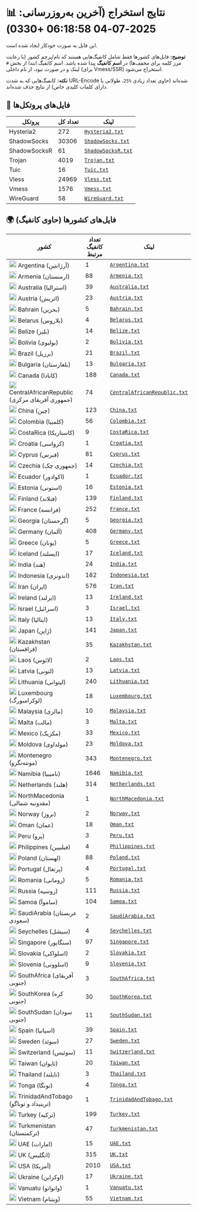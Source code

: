 # 📊 نتایج استخراج (آخرین به‌روزرسانی: 2025-07-04 06:18:58 +0330)

این فایل به صورت خودکار ایجاد شده است.

**توضیح:** فایل‌های کشورها فقط شامل کانفیگ‌هایی هستند که نام/پرچم کشور (با رعایت مرز کلمه برای مخفف‌ها) در **اسم کانفیگ** پیدا شده باشد. اسم کانفیگ ابتدا از بخش `#` لینک و در صورت نبود، از نام داخلی (برای Vmess/SSR) استخراج می‌شود.

**نکته:** کانفیگ‌هایی که به شدت URL-Encode شده‌اند (حاوی تعداد زیادی `%25`، طولانی یا دارای کلمات کلیدی خاص) از نتایج حذف شده‌اند.

## 📁 فایل‌های پروتکل‌ها

| پروتکل | تعداد کل | لینک |
|---|---|---|
| Hysteria2 | 272 | [`Hysteria2.txt`](https://raw.githubusercontent.com/10ium/ScrapeAndCategorize/refs/heads/main/output_configs/Hysteria2.txt) |
| ShadowSocks | 30306 | [`ShadowSocks.txt`](https://raw.githubusercontent.com/10ium/ScrapeAndCategorize/refs/heads/main/output_configs/ShadowSocks.txt) |
| ShadowSocksR | 61 | [`ShadowSocksR.txt`](https://raw.githubusercontent.com/10ium/ScrapeAndCategorize/refs/heads/main/output_configs/ShadowSocksR.txt) |
| Trojan | 4019 | [`Trojan.txt`](https://raw.githubusercontent.com/10ium/ScrapeAndCategorize/refs/heads/main/output_configs/Trojan.txt) |
| Tuic | 16 | [`Tuic.txt`](https://raw.githubusercontent.com/10ium/ScrapeAndCategorize/refs/heads/main/output_configs/Tuic.txt) |
| Vless | 24969 | [`Vless.txt`](https://raw.githubusercontent.com/10ium/ScrapeAndCategorize/refs/heads/main/output_configs/Vless.txt) |
| Vmess | 1576 | [`Vmess.txt`](https://raw.githubusercontent.com/10ium/ScrapeAndCategorize/refs/heads/main/output_configs/Vmess.txt) |
| WireGuard | 58 | [`WireGuard.txt`](https://raw.githubusercontent.com/10ium/ScrapeAndCategorize/refs/heads/main/output_configs/WireGuard.txt) |

## 🌍 فایل‌های کشورها (حاوی کانفیگ)

| کشور | تعداد کانفیگ مرتبط | لینک |
|---|---|---|
| <img src="https://flagcdn.com/w20/ar.png" width="20" alt="Argentina flag"> Argentina (آرژانتین) | 1 | [`Argentina.txt`](https://raw.githubusercontent.com/10ium/ScrapeAndCategorize/refs/heads/main/output_configs/Argentina.txt) |
| <img src="https://flagcdn.com/w20/am.png" width="20" alt="Armenia flag"> Armenia (ارمنستان) | 88 | [`Armenia.txt`](https://raw.githubusercontent.com/10ium/ScrapeAndCategorize/refs/heads/main/output_configs/Armenia.txt) |
| <img src="https://flagcdn.com/w20/au.png" width="20" alt="Australia flag"> Australia (استرالیا) | 39 | [`Australia.txt`](https://raw.githubusercontent.com/10ium/ScrapeAndCategorize/refs/heads/main/output_configs/Australia.txt) |
| <img src="https://flagcdn.com/w20/at.png" width="20" alt="Austria flag"> Austria (اتریش) | 23 | [`Austria.txt`](https://raw.githubusercontent.com/10ium/ScrapeAndCategorize/refs/heads/main/output_configs/Austria.txt) |
| <img src="https://flagcdn.com/w20/bh.png" width="20" alt="Bahrain flag"> Bahrain (بحرین) | 5 | [`Bahrain.txt`](https://raw.githubusercontent.com/10ium/ScrapeAndCategorize/refs/heads/main/output_configs/Bahrain.txt) |
| <img src="https://flagcdn.com/w20/by.png" width="20" alt="Belarus flag"> Belarus (بلاروس) | 4 | [`Belarus.txt`](https://raw.githubusercontent.com/10ium/ScrapeAndCategorize/refs/heads/main/output_configs/Belarus.txt) |
| <img src="https://flagcdn.com/w20/bz.png" width="20" alt="Belize flag"> Belize (بلیز) | 14 | [`Belize.txt`](https://raw.githubusercontent.com/10ium/ScrapeAndCategorize/refs/heads/main/output_configs/Belize.txt) |
| <img src="https://flagcdn.com/w20/bo.png" width="20" alt="Bolivia flag"> Bolivia (بولیوی) | 2 | [`Bolivia.txt`](https://raw.githubusercontent.com/10ium/ScrapeAndCategorize/refs/heads/main/output_configs/Bolivia.txt) |
| <img src="https://flagcdn.com/w20/br.png" width="20" alt="Brazil flag"> Brazil (برزیل) | 21 | [`Brazil.txt`](https://raw.githubusercontent.com/10ium/ScrapeAndCategorize/refs/heads/main/output_configs/Brazil.txt) |
| <img src="https://flagcdn.com/w20/bg.png" width="20" alt="Bulgaria flag"> Bulgaria (بلغارستان) | 13 | [`Bulgaria.txt`](https://raw.githubusercontent.com/10ium/ScrapeAndCategorize/refs/heads/main/output_configs/Bulgaria.txt) |
| <img src="https://flagcdn.com/w20/ca.png" width="20" alt="Canada flag"> Canada (کانادا) | 188 | [`Canada.txt`](https://raw.githubusercontent.com/10ium/ScrapeAndCategorize/refs/heads/main/output_configs/Canada.txt) |
| <img src="https://flagcdn.com/w20/cf.png" width="20" alt="CentralAfricanRepublic flag"> CentralAfricanRepublic (جمهوری آفریقای مرکزی) | 74 | [`CentralAfricanRepublic.txt`](https://raw.githubusercontent.com/10ium/ScrapeAndCategorize/refs/heads/main/output_configs/CentralAfricanRepublic.txt) |
| <img src="https://flagcdn.com/w20/cn.png" width="20" alt="China flag"> China (چین) | 123 | [`China.txt`](https://raw.githubusercontent.com/10ium/ScrapeAndCategorize/refs/heads/main/output_configs/China.txt) |
| <img src="https://flagcdn.com/w20/co.png" width="20" alt="Colombia flag"> Colombia (کلمبیا) | 56 | [`Colombia.txt`](https://raw.githubusercontent.com/10ium/ScrapeAndCategorize/refs/heads/main/output_configs/Colombia.txt) |
| <img src="https://flagcdn.com/w20/cr.png" width="20" alt="CostaRica flag"> CostaRica (کاستاریکا) | 9 | [`CostaRica.txt`](https://raw.githubusercontent.com/10ium/ScrapeAndCategorize/refs/heads/main/output_configs/CostaRica.txt) |
| <img src="https://flagcdn.com/w20/hr.png" width="20" alt="Croatia flag"> Croatia (کرواسی) | 1 | [`Croatia.txt`](https://raw.githubusercontent.com/10ium/ScrapeAndCategorize/refs/heads/main/output_configs/Croatia.txt) |
| <img src="https://flagcdn.com/w20/cy.png" width="20" alt="Cyprus flag"> Cyprus (قبرس) | 81 | [`Cyprus.txt`](https://raw.githubusercontent.com/10ium/ScrapeAndCategorize/refs/heads/main/output_configs/Cyprus.txt) |
| <img src="https://flagcdn.com/w20/cz.png" width="20" alt="Czechia flag"> Czechia (جمهوری چک) | 14 | [`Czechia.txt`](https://raw.githubusercontent.com/10ium/ScrapeAndCategorize/refs/heads/main/output_configs/Czechia.txt) |
| <img src="https://flagcdn.com/w20/ec.png" width="20" alt="Ecuador flag"> Ecuador (اکوادور) | 1 | [`Ecuador.txt`](https://raw.githubusercontent.com/10ium/ScrapeAndCategorize/refs/heads/main/output_configs/Ecuador.txt) |
| <img src="https://flagcdn.com/w20/ee.png" width="20" alt="Estonia flag"> Estonia (استونی) | 16 | [`Estonia.txt`](https://raw.githubusercontent.com/10ium/ScrapeAndCategorize/refs/heads/main/output_configs/Estonia.txt) |
| <img src="https://flagcdn.com/w20/fi.png" width="20" alt="Finland flag"> Finland (فنلاند) | 139 | [`Finland.txt`](https://raw.githubusercontent.com/10ium/ScrapeAndCategorize/refs/heads/main/output_configs/Finland.txt) |
| <img src="https://flagcdn.com/w20/fr.png" width="20" alt="France flag"> France (فرانسه) | 252 | [`France.txt`](https://raw.githubusercontent.com/10ium/ScrapeAndCategorize/refs/heads/main/output_configs/France.txt) |
| <img src="https://flagcdn.com/w20/ge.png" width="20" alt="Georgia flag"> Georgia (گرجستان) | 5 | [`Georgia.txt`](https://raw.githubusercontent.com/10ium/ScrapeAndCategorize/refs/heads/main/output_configs/Georgia.txt) |
| <img src="https://flagcdn.com/w20/de.png" width="20" alt="Germany flag"> Germany (آلمان) | 408 | [`Germany.txt`](https://raw.githubusercontent.com/10ium/ScrapeAndCategorize/refs/heads/main/output_configs/Germany.txt) |
| <img src="https://flagcdn.com/w20/gr.png" width="20" alt="Greece flag"> Greece (یونان) | 5 | [`Greece.txt`](https://raw.githubusercontent.com/10ium/ScrapeAndCategorize/refs/heads/main/output_configs/Greece.txt) |
| <img src="https://flagcdn.com/w20/is.png" width="20" alt="Iceland flag"> Iceland (ایسلند) | 17 | [`Iceland.txt`](https://raw.githubusercontent.com/10ium/ScrapeAndCategorize/refs/heads/main/output_configs/Iceland.txt) |
| <img src="https://flagcdn.com/w20/in.png" width="20" alt="India flag"> India (هند) | 24 | [`India.txt`](https://raw.githubusercontent.com/10ium/ScrapeAndCategorize/refs/heads/main/output_configs/India.txt) |
| <img src="https://flagcdn.com/w20/id.png" width="20" alt="Indonesia flag"> Indonesia (اندونزی) | 182 | [`Indonesia.txt`](https://raw.githubusercontent.com/10ium/ScrapeAndCategorize/refs/heads/main/output_configs/Indonesia.txt) |
| <img src="https://flagcdn.com/w20/ir.png" width="20" alt="Iran flag"> Iran (ایران) | 576 | [`Iran.txt`](https://raw.githubusercontent.com/10ium/ScrapeAndCategorize/refs/heads/main/output_configs/Iran.txt) |
| <img src="https://flagcdn.com/w20/ie.png" width="20" alt="Ireland flag"> Ireland (ایرلند) | 13 | [`Ireland.txt`](https://raw.githubusercontent.com/10ium/ScrapeAndCategorize/refs/heads/main/output_configs/Ireland.txt) |
| <img src="https://flagcdn.com/w20/il.png" width="20" alt="Israel flag"> Israel (اسرائیل) | 3 | [`Israel.txt`](https://raw.githubusercontent.com/10ium/ScrapeAndCategorize/refs/heads/main/output_configs/Israel.txt) |
| <img src="https://flagcdn.com/w20/it.png" width="20" alt="Italy flag"> Italy (ایتالیا) | 13 | [`Italy.txt`](https://raw.githubusercontent.com/10ium/ScrapeAndCategorize/refs/heads/main/output_configs/Italy.txt) |
| <img src="https://flagcdn.com/w20/jp.png" width="20" alt="Japan flag"> Japan (ژاپن) | 141 | [`Japan.txt`](https://raw.githubusercontent.com/10ium/ScrapeAndCategorize/refs/heads/main/output_configs/Japan.txt) |
| <img src="https://flagcdn.com/w20/kz.png" width="20" alt="Kazakhstan flag"> Kazakhstan (قزاقستان) | 35 | [`Kazakhstan.txt`](https://raw.githubusercontent.com/10ium/ScrapeAndCategorize/refs/heads/main/output_configs/Kazakhstan.txt) |
| <img src="https://flagcdn.com/w20/la.png" width="20" alt="Laos flag"> Laos (لائوس) | 2 | [`Laos.txt`](https://raw.githubusercontent.com/10ium/ScrapeAndCategorize/refs/heads/main/output_configs/Laos.txt) |
| <img src="https://flagcdn.com/w20/lv.png" width="20" alt="Latvia flag"> Latvia (لتونی) | 13 | [`Latvia.txt`](https://raw.githubusercontent.com/10ium/ScrapeAndCategorize/refs/heads/main/output_configs/Latvia.txt) |
| <img src="https://flagcdn.com/w20/lt.png" width="20" alt="Lithuania flag"> Lithuania (لیتوانی) | 240 | [`Lithuania.txt`](https://raw.githubusercontent.com/10ium/ScrapeAndCategorize/refs/heads/main/output_configs/Lithuania.txt) |
| <img src="https://flagcdn.com/w20/lu.png" width="20" alt="Luxembourg flag"> Luxembourg (لوکزامبورگ) | 18 | [`Luxembourg.txt`](https://raw.githubusercontent.com/10ium/ScrapeAndCategorize/refs/heads/main/output_configs/Luxembourg.txt) |
| <img src="https://flagcdn.com/w20/my.png" width="20" alt="Malaysia flag"> Malaysia (مالزی) | 10 | [`Malaysia.txt`](https://raw.githubusercontent.com/10ium/ScrapeAndCategorize/refs/heads/main/output_configs/Malaysia.txt) |
| <img src="https://flagcdn.com/w20/mt.png" width="20" alt="Malta flag"> Malta (مالت) | 3 | [`Malta.txt`](https://raw.githubusercontent.com/10ium/ScrapeAndCategorize/refs/heads/main/output_configs/Malta.txt) |
| <img src="https://flagcdn.com/w20/mx.png" width="20" alt="Mexico flag"> Mexico (مکزیک) | 33 | [`Mexico.txt`](https://raw.githubusercontent.com/10ium/ScrapeAndCategorize/refs/heads/main/output_configs/Mexico.txt) |
| <img src="https://flagcdn.com/w20/md.png" width="20" alt="Moldova flag"> Moldova (مولداوی) | 23 | [`Moldova.txt`](https://raw.githubusercontent.com/10ium/ScrapeAndCategorize/refs/heads/main/output_configs/Moldova.txt) |
| <img src="https://flagcdn.com/w20/me.png" width="20" alt="Montenegro flag"> Montenegro (مونته‌نگرو) | 343 | [`Montenegro.txt`](https://raw.githubusercontent.com/10ium/ScrapeAndCategorize/refs/heads/main/output_configs/Montenegro.txt) |
| <img src="https://flagcdn.com/w20/na.png" width="20" alt="Namibia flag"> Namibia (نامیبیا) | 1646 | [`Namibia.txt`](https://raw.githubusercontent.com/10ium/ScrapeAndCategorize/refs/heads/main/output_configs/Namibia.txt) |
| <img src="https://flagcdn.com/w20/nl.png" width="20" alt="Netherlands flag"> Netherlands (هلند) | 314 | [`Netherlands.txt`](https://raw.githubusercontent.com/10ium/ScrapeAndCategorize/refs/heads/main/output_configs/Netherlands.txt) |
| <img src="https://flagcdn.com/w20/mk.png" width="20" alt="NorthMacedonia flag"> NorthMacedonia (مقدونیه شمالی) | 1 | [`NorthMacedonia.txt`](https://raw.githubusercontent.com/10ium/ScrapeAndCategorize/refs/heads/main/output_configs/NorthMacedonia.txt) |
| <img src="https://flagcdn.com/w20/no.png" width="20" alt="Norway flag"> Norway (نروژ) | 2 | [`Norway.txt`](https://raw.githubusercontent.com/10ium/ScrapeAndCategorize/refs/heads/main/output_configs/Norway.txt) |
| <img src="https://flagcdn.com/w20/om.png" width="20" alt="Oman flag"> Oman (عمان) | 18 | [`Oman.txt`](https://raw.githubusercontent.com/10ium/ScrapeAndCategorize/refs/heads/main/output_configs/Oman.txt) |
| <img src="https://flagcdn.com/w20/pe.png" width="20" alt="Peru flag"> Peru (پرو) | 3 | [`Peru.txt`](https://raw.githubusercontent.com/10ium/ScrapeAndCategorize/refs/heads/main/output_configs/Peru.txt) |
| <img src="https://flagcdn.com/w20/ph.png" width="20" alt="Philippines flag"> Philippines (فیلیپین) | 4 | [`Philippines.txt`](https://raw.githubusercontent.com/10ium/ScrapeAndCategorize/refs/heads/main/output_configs/Philippines.txt) |
| <img src="https://flagcdn.com/w20/pl.png" width="20" alt="Poland flag"> Poland (لهستان) | 88 | [`Poland.txt`](https://raw.githubusercontent.com/10ium/ScrapeAndCategorize/refs/heads/main/output_configs/Poland.txt) |
| <img src="https://flagcdn.com/w20/pt.png" width="20" alt="Portugal flag"> Portugal (پرتغال) | 4 | [`Portugal.txt`](https://raw.githubusercontent.com/10ium/ScrapeAndCategorize/refs/heads/main/output_configs/Portugal.txt) |
| <img src="https://flagcdn.com/w20/ro.png" width="20" alt="Romania flag"> Romania (رومانی) | 5 | [`Romania.txt`](https://raw.githubusercontent.com/10ium/ScrapeAndCategorize/refs/heads/main/output_configs/Romania.txt) |
| <img src="https://flagcdn.com/w20/ru.png" width="20" alt="Russia flag"> Russia (روسیه) | 111 | [`Russia.txt`](https://raw.githubusercontent.com/10ium/ScrapeAndCategorize/refs/heads/main/output_configs/Russia.txt) |
| <img src="https://flagcdn.com/w20/ws.png" width="20" alt="Samoa flag"> Samoa (ساموآ) | 104 | [`Samoa.txt`](https://raw.githubusercontent.com/10ium/ScrapeAndCategorize/refs/heads/main/output_configs/Samoa.txt) |
| <img src="https://flagcdn.com/w20/sa.png" width="20" alt="SaudiArabia flag"> SaudiArabia (عربستان سعودی) | 2 | [`SaudiArabia.txt`](https://raw.githubusercontent.com/10ium/ScrapeAndCategorize/refs/heads/main/output_configs/SaudiArabia.txt) |
| <img src="https://flagcdn.com/w20/sc.png" width="20" alt="Seychelles flag"> Seychelles (سیشل) | 4 | [`Seychelles.txt`](https://raw.githubusercontent.com/10ium/ScrapeAndCategorize/refs/heads/main/output_configs/Seychelles.txt) |
| <img src="https://flagcdn.com/w20/sg.png" width="20" alt="Singapore flag"> Singapore (سنگاپور) | 97 | [`Singapore.txt`](https://raw.githubusercontent.com/10ium/ScrapeAndCategorize/refs/heads/main/output_configs/Singapore.txt) |
| <img src="https://flagcdn.com/w20/sk.png" width="20" alt="Slovakia flag"> Slovakia (اسلواکی) | 2 | [`Slovakia.txt`](https://raw.githubusercontent.com/10ium/ScrapeAndCategorize/refs/heads/main/output_configs/Slovakia.txt) |
| <img src="https://flagcdn.com/w20/si.png" width="20" alt="Slovenia flag"> Slovenia (اسلوونی) | 9 | [`Slovenia.txt`](https://raw.githubusercontent.com/10ium/ScrapeAndCategorize/refs/heads/main/output_configs/Slovenia.txt) |
| <img src="https://flagcdn.com/w20/za.png" width="20" alt="SouthAfrica flag"> SouthAfrica (آفریقای جنوبی) | 3 | [`SouthAfrica.txt`](https://raw.githubusercontent.com/10ium/ScrapeAndCategorize/refs/heads/main/output_configs/SouthAfrica.txt) |
| <img src="https://flagcdn.com/w20/kr.png" width="20" alt="SouthKorea flag"> SouthKorea (کره جنوبی) | 30 | [`SouthKorea.txt`](https://raw.githubusercontent.com/10ium/ScrapeAndCategorize/refs/heads/main/output_configs/SouthKorea.txt) |
| <img src="https://flagcdn.com/w20/ss.png" width="20" alt="SouthSudan flag"> SouthSudan (سودان جنوبی) | 11 | [`SouthSudan.txt`](https://raw.githubusercontent.com/10ium/ScrapeAndCategorize/refs/heads/main/output_configs/SouthSudan.txt) |
| <img src="https://flagcdn.com/w20/es.png" width="20" alt="Spain flag"> Spain (اسپانیا) | 39 | [`Spain.txt`](https://raw.githubusercontent.com/10ium/ScrapeAndCategorize/refs/heads/main/output_configs/Spain.txt) |
| <img src="https://flagcdn.com/w20/se.png" width="20" alt="Sweden flag"> Sweden (سوئد) | 27 | [`Sweden.txt`](https://raw.githubusercontent.com/10ium/ScrapeAndCategorize/refs/heads/main/output_configs/Sweden.txt) |
| <img src="https://flagcdn.com/w20/ch.png" width="20" alt="Switzerland flag"> Switzerland (سوئیس) | 11 | [`Switzerland.txt`](https://raw.githubusercontent.com/10ium/ScrapeAndCategorize/refs/heads/main/output_configs/Switzerland.txt) |
| <img src="https://flagcdn.com/w20/tw.png" width="20" alt="Taiwan flag"> Taiwan (تایوان) | 20 | [`Taiwan.txt`](https://raw.githubusercontent.com/10ium/ScrapeAndCategorize/refs/heads/main/output_configs/Taiwan.txt) |
| <img src="https://flagcdn.com/w20/th.png" width="20" alt="Thailand flag"> Thailand (تایلند) | 3 | [`Thailand.txt`](https://raw.githubusercontent.com/10ium/ScrapeAndCategorize/refs/heads/main/output_configs/Thailand.txt) |
| <img src="https://flagcdn.com/w20/to.png" width="20" alt="Tonga flag"> Tonga (تونگا) | 4 | [`Tonga.txt`](https://raw.githubusercontent.com/10ium/ScrapeAndCategorize/refs/heads/main/output_configs/Tonga.txt) |
| <img src="https://flagcdn.com/w20/tt.png" width="20" alt="TrinidadAndTobago flag"> TrinidadAndTobago (ترینیداد و توباگو) | 1 | [`TrinidadAndTobago.txt`](https://raw.githubusercontent.com/10ium/ScrapeAndCategorize/refs/heads/main/output_configs/TrinidadAndTobago.txt) |
| <img src="https://flagcdn.com/w20/tr.png" width="20" alt="Turkey flag"> Turkey (ترکیه) | 199 | [`Turkey.txt`](https://raw.githubusercontent.com/10ium/ScrapeAndCategorize/refs/heads/main/output_configs/Turkey.txt) |
| <img src="https://flagcdn.com/w20/tm.png" width="20" alt="Turkmenistan flag"> Turkmenistan (ترکمنستان) | 47 | [`Turkmenistan.txt`](https://raw.githubusercontent.com/10ium/ScrapeAndCategorize/refs/heads/main/output_configs/Turkmenistan.txt) |
| <img src="https://flagcdn.com/w20/ae.png" width="20" alt="UAE flag"> UAE (امارات) | 15 | [`UAE.txt`](https://raw.githubusercontent.com/10ium/ScrapeAndCategorize/refs/heads/main/output_configs/UAE.txt) |
| <img src="https://flagcdn.com/w20/gb.png" width="20" alt="UK flag"> UK (انگلیس) | 315 | [`UK.txt`](https://raw.githubusercontent.com/10ium/ScrapeAndCategorize/refs/heads/main/output_configs/UK.txt) |
| <img src="https://flagcdn.com/w20/us.png" width="20" alt="USA flag"> USA (آمریکا) | 2010 | [`USA.txt`](https://raw.githubusercontent.com/10ium/ScrapeAndCategorize/refs/heads/main/output_configs/USA.txt) |
| <img src="https://flagcdn.com/w20/ua.png" width="20" alt="Ukraine flag"> Ukraine (اوکراین) | 17 | [`Ukraine.txt`](https://raw.githubusercontent.com/10ium/ScrapeAndCategorize/refs/heads/main/output_configs/Ukraine.txt) |
| <img src="https://flagcdn.com/w20/vu.png" width="20" alt="Vanuatu flag"> Vanuatu (وانواتو) | 1 | [`Vanuatu.txt`](https://raw.githubusercontent.com/10ium/ScrapeAndCategorize/refs/heads/main/output_configs/Vanuatu.txt) |
| <img src="https://flagcdn.com/w20/vn.png" width="20" alt="Vietnam flag"> Vietnam (ویتنام) | 55 | [`Vietnam.txt`](https://raw.githubusercontent.com/10ium/ScrapeAndCategorize/refs/heads/main/output_configs/Vietnam.txt) |


